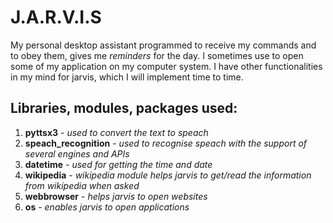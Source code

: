 # J.A.R.V.I.S
My personal desktop assistant programmed to receive my commands and to obey them, gives me _reminders_ for the day. I sometimes use to open some of my application on my computer system. I have other functionalities in my mind for jarvis, which I will implement time to time.

## Libraries, modules, packages used:
1) **pyttsx3** - _used to convert the text to speach_
2) **speach_recognition** - _used to recognise speach with the support of several engines and APIs_
3) **datetime** - _used for getting the time and date_
4) **wikipedia** - _wikipedia module helps jarvis to get/read the information from wikipedia when asked_
5) **webbrowser** - _helps jarvis to open websites_
6) **os** - _enables jarvis to open applications_
